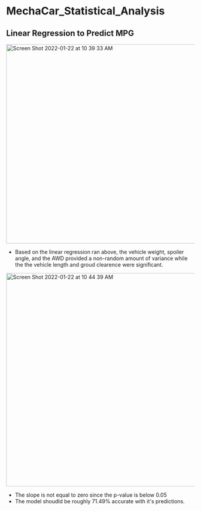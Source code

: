 # MechaCar_Statistical_Analysis
## Linear Regression to Predict MPG

<img width="532" alt="Screen Shot 2022-01-22 at 10 39 33 AM" src="https://user-images.githubusercontent.com/89474406/150651341-7302faab-3ca3-4326-9277-ba6bcd61f330.png">

- Based on the linear regression ran above, the vehicle weight, spoiler angle, and the AWD provided a non-random amount of variance while the the vehicle length and groud clearence were significant. 

<img width="570" alt="Screen Shot 2022-01-22 at 10 44 39 AM" src="https://user-images.githubusercontent.com/89474406/150651478-6f656736-247d-4e2e-80eb-1fe5679840c0.png">

- The slope is not equal to zero since the p-value is below 0.05
- The model shoudld be roughly 71.49% accurate with it's predictions. 

